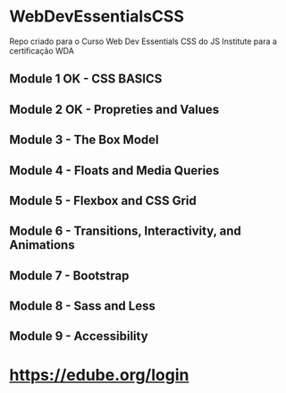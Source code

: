 # WebDevEssentialsCSS
Repo criado para o Curso Web Dev Essentials CSS do JS Institute para a certificação WDA

## Module 1 OK - CSS BASICS
## Module 2 OK - Propreties and Values
## Module 3    - The Box Model
## Module 4    - Floats and Media Queries
## Module 5    - Flexbox and CSS Grid
## Module 6    - Transitions, Interactivity, and Animations
## Module 7    - Bootstrap
## Module 8    - Sass and Less
## Module 9    - Accessibility

# https://edube.org/login